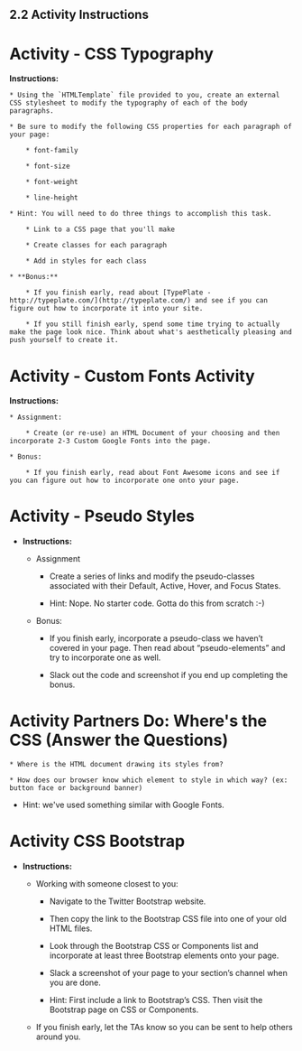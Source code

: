 ## 2.2 Activity Instructions

# Activity - CSS Typography

**Instructions:**

	* Using the `HTMLTemplate` file provided to you, create an external CSS stylesheet to modify the typography of each of the body paragraphs.  

	* Be sure to modify the following CSS properties for each paragraph of your page:

		* font-family

		* font-size

		* font-weight

		* line-height

	* Hint: You will need to do three things to accomplish this task.

		* Link to a CSS page that you'll make

		* Create classes for each paragraph

		* Add in styles for each class 

	* **Bonus:**

		* If you finish early, read about [TypePlate - http://typeplate.com/](http://typeplate.com/) and see if you can figure out how to incorporate it into your site. 

		* If you still finish early, spend some time trying to actually make the page look nice. Think about what's aesthetically pleasing and push yourself to create it. 

# Activity - Custom Fonts Activity

**Instructions:**

	* Assignment:

		* Create (or re-use) an HTML Document of your choosing and then incorporate 2-3 Custom Google Fonts into the page. 

	* Bonus:

		* If you finish early, read about Font Awesome icons and see if you can figure out how to incorporate one onto your page. 

# Activity - Pseudo Styles

* **Instructions:**

	* Assignment

		* Create a series of links and modify the pseudo-classes associated with their Default, Active, Hover, and Focus States.
		
		* Hint: Nope. No starter code. Gotta do this from scratch :-) 

	* Bonus: 

		* If you finish early, incorporate a pseudo-class we haven’t covered in your page. Then read about “pseudo-elements” and try to incorporate one as well.

		* Slack out the code and screenshot if you end up completing the bonus. 

# Activity Partners Do: Where's the CSS (Answer the Questions)


	* Where is the HTML document drawing its styles from?

	* How does our browser know which element to style in which way? (ex: button face or background banner) 

* Hint: we've used something similar with Google Fonts.


# Activity CSS Bootstrap

* **Instructions:**

	* Working with someone closest to you:

		* Navigate to the Twitter Bootstrap website.

		* Then copy the link to the Bootstrap CSS file into one of your old HTML files.

		* Look through the Bootstrap CSS or Components list and incorporate at least three Bootstrap elements onto your page.

		* Slack a screenshot of your page to your section’s channel when you are done.

		* Hint: First include a link to Bootstrap’s CSS. Then visit the Bootstrap page on CSS or Components. 

	* If you finish early, let the TAs know so you can be sent to help others around you.